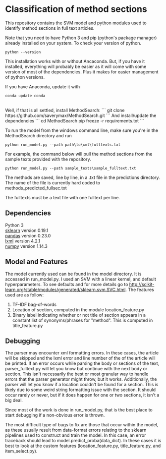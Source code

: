 # Classification of method sections

This repository contains the SVM model and python modules used to identify method sections in full text articles.


Note that you need to have Python 3 and pip (python's package manager) already installed on your system. To check your version of python.
```
python --version
```
This installation works with or without Ancaconda. But, if you have it installed,
everything will probably be easier as it will come with some version of most of the dependencies.
Plus it makes for easier management of python versions. 

If you have Anaconda, update it with
```
conda update conda
```
<br>
Well, if that is all settled, install MethodSearch:
```
git clone https://github.com/saverymax/MethodSearch.git
```
And install/update the dependencies
```
cd MethodSearch
pip freeze -r requirements.txt
```

To run the model from the windows command line, make sure you're in the MethodSearch
directory and run
```
python run_model.py --path path\to\xml\fulltexts.txt

```
For example, the command below will pull the method sections from the
sample texts provided with the repository.
```
python run_model.py --path sample_texts\sample_fulltext.txt
```
The methods are saved, line by line, in a .txt file in the predictions directory. The name of the file is currently hard coded to methods_predicted_fullsec.txt

The fulltexts must be a text file with one fulltext per line.

## Dependencies

Python 3<br>
[sklearn](http://scikit-learn.org/stable/install.html) version 0.19.1 <br>
[pandas](https://pandas.pydata.org/pandas-docs/stable/install.html) version 0.23.0 <br>
[lxml](https://lxml.de/installation.html) version 4.2.1 <br>
[numpy](http://www.numpy.org/) version 1.14.3 <br>

## Model and Features

The model currently used can be found in the model directory. It is accessed
in run_model.py. I used an SVM with a linear kernel, and default hyperparameters.
To see defaults and for more details go to http://scikit-learn.org/stable/modules/generated/sklearn.svm.SVC.html. The features used
are as follow:
  1. TF-IDF bag-of-words
  2. Location of section, computed in the module location_feature.py
  3. Binary label indicating whether or not title of section appears in a constant
  list of synonyms/phrases for "method". This is computed in title_feature.py

## Debugging

The parser may encounter xml formatting errors. In these cases, the article will be skipped and the lxml error and line number of the of the article will be printed. If an error occurs while parsing the body or sections of the text, parser_fulltext.py will let you know but continue with the next body or section. This isn't necessarily the best or most granular way to handle errors that the parser generator might throw, but it works. Additionally, the parser will let you know if a location couldn't be found for a section. This is likely due to some weird string formatting issue with the section. It should occur rarely or never, but if it does happen for one or two sections, it isn't a big deal.  

Since most of the work is done in run_model.py, that is the best place to start debugging
if a non-obvious error is thrown.

The most difficult type of bugs to fix are those that occur within the model, as these usually result from data-format errors relating to the sklearn pipelines used to construct and train the model. In this case, an error traceback should lead to model.predict_proba(data_dict). In these cases it is best to look at the custom features (location_feature.py, title_feature.py, and item_select.py).
